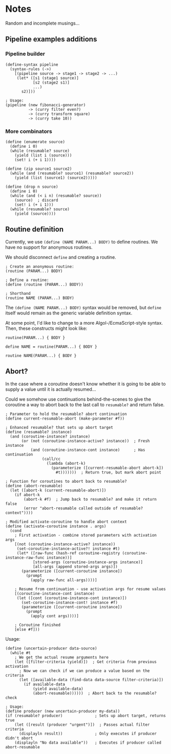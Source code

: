 # Notes

Random and incomplete musings...

## Pipeline examples additions

### Pipeline builder

```racket
(define-syntax pipeline
  (syntax-rules (->)
    [(pipeline source -> stage1 -> stage2 -> ...)
     (let* ([s1 (stage1 source)]
            [s2 (stage2 s1)]
            ...)
       s2)]))

; Usage:
(pipeline (new fibonacci-generator)
          -> (curry filter even?)
          -> (curry transform square)
          -> (curry take 10))
```

### More combinators

```racket
(define (enumerate source)
  (define i 0)
  (while (resumable? source)
    (yield (list i (source)))
    (set! i (+ i 1))))

(define (zip source1 source2)
  (while (and (resumable? source1) (resumable? source2))
    (yield (list (source1) (source2)))))

(define (drop n source)
  (define i 0)
  (while (and (< i n) (resumable? source))
    (source)  ; discard
    (set! i (+ i 1)))
  (while (resumable? source)
    (yield (source))))
```

## Routine definition

Currently, we use `(define (NAME PARAM...) BODY)` to define routines. We have no support for anonymous routines.

We should disconnect `define` and creating a routine.

```racket
; Create an anonymous routine:
(routine (PARAM...) BODY)

; Define a routine:
(define (routine (PARAM...) BODY))

; Shorthand
(routine NAME (PARAM...) BODY)
```

The `(define (NAME PARAM...) BODY)` syntax would be removed, but `define` itself would remain as the generic variable definition syntax.

At some point, I'd like to change to a more Algol-/EcmaScript-style syntax. Then, these constructs might look like:

```EcmaScript
routine(PARAM...) { BODY }

define NAME = routine(PARAM...) { BODY }

routine NAME(PARAM...) { BODY }
```

## Abort?

In the case where a coroutine doesn't know whether it is going to be able to supply a value until it is actually resumed...

Could we somehow use continuations behind-the-scenes to give the coroutine a way to abort back to the last call to `resumable?` and return false.

```racket
; Parameter to hold the resumable? abort continuation
(define current-resumable-abort (make-parameter #f))

; Enhanced resumable? that sets up abort target
(define (resumable? instance)
  (and (coroutine-instance? instance)
       (or (not (coroutine-instance-active? instance))  ; Fresh instance
           (and (coroutine-instance-cont instance)      ; Has continuation
                (call/cc 
                  (lambda (abort-k)
                    (parameterize ([current-resumable-abort abort-k])
                      #t)))))))  ; Return true, but mark abort point

; Function for coroutines to abort back to resumable?
(define (abort-resumable)
  (let ([abort-k (current-resumable-abort)])
    (if abort-k
        (abort-k #f)  ; Jump back to resumable? and make it return false
        (error "abort-resumable called outside of resumable? context"))))

; Modified activate-coroutine to handle abort context
(define (activate-coroutine instance . args)
  (cond
    ; First activation - combine stored parameters with activation args
    [(not (coroutine-instance-active? instance))
     (set-coroutine-instance-active?! instance #t)
     (let* ([raw-func (hash-ref coroutine-registry (coroutine-instance-raw-func instance))]
            [stored-args (coroutine-instance-args instance)]
            [all-args (append stored-args args)])
       (parameterize ([current-coroutine instance])
         (prompt 
           (apply raw-func all-args))))]
    
    ; Resume from continuation - use activation args for resume values
    [(coroutine-instance-cont instance)
     (let ([cont (coroutine-instance-cont instance)])
       (set-coroutine-instance-cont! instance #f)
       (parameterize ([current-coroutine instance])
         (prompt
           (apply cont args))))]
    
    ; Coroutine finished
    [else #f]))
```

Usage:

```racket
(define (uncertain-producer data-source)
  (while #t
    ; We get the actual resume arguments here
    (let ([filter-criteria (yield)])  ; Get criteria from previous activation
      ; Now we can check if we can produce a value based on the criteria
      (let ([available-data (find-data data-source filter-criteria)])
        (if available-data
            (yield available-data)
            (abort-resumable))))))  ; Abort back to the resumable? check

; Usage:
(define producer (new uncertain-producer my-data))
(if (resumable? producer)              ; Sets up abort target, returns true
    (let ([result (producer "urgent")])  ; Passes actual filter criteria
      (displayln result))              ; Only executes if producer didn't abort
    (displayln "No data available"))   ; Executes if producer called abort-resumable
```
